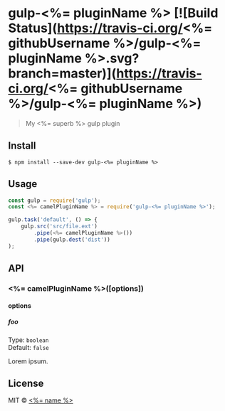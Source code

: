 # gulp-<%= pluginName %> [![Build Status](https://travis-ci.org/<%= githubUsername %>/gulp-<%= pluginName %>.svg?branch=master)](https://travis-ci.org/<%= githubUsername %>/gulp-<%= pluginName %>)

> My <%= superb %> gulp plugin


## Install

```
$ npm install --save-dev gulp-<%= pluginName %>
```


## Usage

```js
const gulp = require('gulp');
const <%= camelPluginName %> = require('gulp-<%= pluginName %>');

gulp.task('default', () => {
	gulp.src('src/file.ext')
		.pipe(<%= camelPluginName %>())
		.pipe(gulp.dest('dist'))
);
```


## API

### <%= camelPluginName %>([options])

#### options

##### foo

Type: `boolean`<br>
Default: `false`

Lorem ipsum.


## License

MIT © [<%= name %>](<%= website %>)
